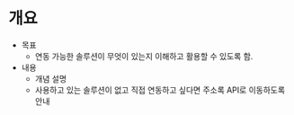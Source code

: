 # 개요

* 목표
  * 연동 가능한 솔루션이 무엇이 있는지 이해하고 활용할 수 있도록 함.
* 내용
  * 개념 설명
  * 사용하고 있는 솔루션이 없고 직접 연동하고 싶다면 주소록 API로 이동하도록 안내
